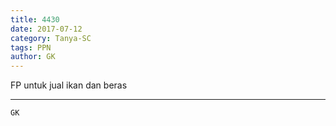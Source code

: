 ```yaml
---
title: 4430
date: 2017-07-12
category: Tanya-SC
tags: PPN
author: GK
---
```


FP untuk jual ikan dan beras

---



`GK`
